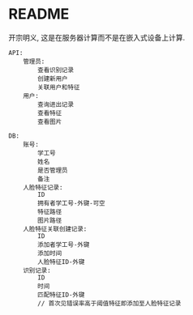 # README

开宗明义, 这是在服务器计算而不是在嵌入式设备上计算. 


<!-- ![用例图](out/doc/用例图/刷脸门禁系统.svg) -->

```
API:  
    管理员:  
        查看识别记录  
        创建新用户  
        关联用户和特征  
    用户:  
        查询进出记录
        查看特征
        查看图片

DB:  
    账号:  
        学工号  
        姓名
        是否管理员  
        备注  
    人脸特征记录:  
        ID  
        拥有者学工号-外键-可空  
        特征路径  
        图片路径
    人脸特征关联创建记录:
        ID
        添加者学工号-外键
        添加时间
        人脸特征ID-外键
    识别记录:
        ID
        时间
        匹配特征ID-外键 
        // 首次见错误率高于阈值特征即添加至人脸特征记录

    
```
<!-- 数据库ER图
![数据库ER图](out/ER图.png)
 -->
